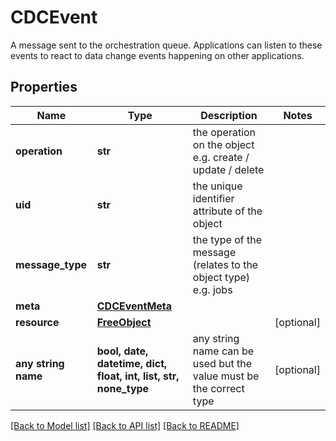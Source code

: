 # CDCEvent

A message sent to the orchestration queue. Applications can listen to these events to react to data change events happening on other applications.

## Properties
Name | Type | Description | Notes
------------ | ------------- | ------------- | -------------
**operation** | **str** | the operation on the object e.g. create / update / delete | 
**uid** | **str** | the unique identifier attribute of the object | 
**message_type** | **str** | the type of the message (relates to the object type) e.g. jobs | 
**meta** | [**CDCEventMeta**](CDCEventMeta.md) |  | 
**resource** | [**FreeObject**](FreeObject.md) |  | [optional] 
**any string name** | **bool, date, datetime, dict, float, int, list, str, none_type** | any string name can be used but the value must be the correct type | [optional]

[[Back to Model list]](../README.md#documentation-for-models) [[Back to API list]](../README.md#documentation-for-api-endpoints) [[Back to README]](../README.md)


